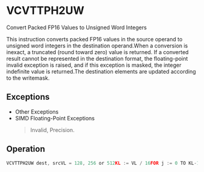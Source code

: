 # VCVTTPH2UW

Convert Packed FP16 Values to Unsigned Word Integers

This instruction converts packed FP16 values in the source operand to unsigned word integers in the destination operand.When a conversion is inexact, a truncated (round toward zero) value is returned.
If a converted result cannot be represented in the destination format, the floating-point invalid exception is raised, and if this exception is masked, the integer indefinite value is returned.The destination elements are updated according to the writemask.

## Exceptions

- Other Exceptions
- SIMD Floating-Point Exceptions
  > Invalid, Precision.

## Operation

```C
VCVTTPH2UW dest, srcVL = 128, 256 or 512KL := VL / 16FOR j := 0 TO KL-1:IF k1[j] OR *no writemask*:IF *SRC is memory* and EVEX.b = 1:tsrc := SRC.fp16[0]ELSEtsrc := SRC.fp16[j]DEST.word[j] := Convert_fp16_to_unsigned_integer16_truncate(tsrc)ELSE IF *zeroing*:DEST.word[j] := 0Intel C/C++ Compiler Intrinsic EquivalentVCVTTPH2UW __m512i _mm512_cvtt_roundph_epu16 (__m512h a, int sae);VCVTTPH2UW __m512i _mm512_mask_cvtt_roundph_epu16 (__m512i src, __mmask32 k, __m512h a, int sae);VCVTTPH2UW __m512i _mm512_maskz_cvtt_roundph_epu16 (__mmask32 k, __m512h a, int sae);VCVTTPH2UW __m128i _mm_cvttph_epu16 (__m128h a);VCVTTPH2UW __m128i _mm_mask_cvttph_epu16 (__m128i src, __mmask8 k, __m128h a);VCVTTPH2UW __m128i _mm_maskz_cvttph_epu16 (__mmask8 k, __m128h a);VCVTTPH2UW __m256i _mm256_cvttph_epu16 (__m256h a);VCVTTPH2UW __m256i _mm256_mask_cvttph_epu16 (__m256i src, __mmask16 k, __m256h a);VCVTTPH2UW __m256i _mm256_maskz_cvttph_epu16 (__mmask16 k, __m256h a);VCVTTPH2UW __m512i _mm512_cvttph_epu16 (__m512h a);VCVTTPH2UW __m512i _mm512_mask_cvttph_epu16 (__m512i src, __mmask32 k, __m512h a);VCVTTPH2UW __m512i _mm512_maskz_cvttph_epu16 (__mmask32 k, __m512h a);
```
